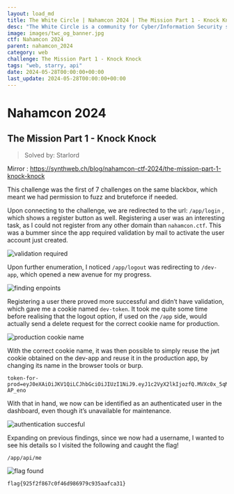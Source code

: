 ```yaml
---
layout: load_md
title: The White Circle | Nahamcon 2024 | The Mission Part 1 - Knock Knock Writeup
desc: "The White Circle is a community for Cyber/Information Security students, enthusiasts and professionals. You can discuss anything related to Security, share your knowledge with others, get help when you need it and proceed further in your journey with amazing people from all over the world."
image: images/twc_og_banner.jpg
ctf: Nahamcon 2024
parent: nahamcon_2024
category: web
challenge: The Mission Part 1 - Knock Knock
tags: "web, starry, api"
date: 2024-05-28T00:00:00+00:00
last_update: 2024-05-28T00:00:00+00:00
---
```


<h1 class="heading card-title white-text">Nahamcon 2024</h1>

## The Mission Part 1 - Knock Knock
> Solved by: Starlord

Mirror : <a href="https://synthweb.ch/blog/nahamcon-ctf-2024/the-mission-part-1-knock-knock">https://synthweb.ch/blog/nahamcon-ctf-2024/the-mission-part-1-knock-knock</a>


This challenge was the first of 7 challenges on the same blackbox, which meant we had permission to fuzz and bruteforce if needed.

Upon connecting to the challenge, we are redirected to the url: `/app/login` , which shows a register button as well. Registering a user was an interesting task, as I could not register from any other domain than `nahamcon.ctf`. This was a bummer since the app required validation by mail to activate the user account just created.


![validation required](https://i.imgur.com/CiCl37a.png)


Upon further enumeration, I noticed `/app/logout` was redirecting to `/dev-app`, which opened a new avenue for my progress. 

![finding enpoints](https://i.imgur.com/48qm0MO.png)


Registering a user there proved more successful and didn’t have validation, which gave me a cookie named `dev-token`. It took me quite some time before realising that the logout option, if used on the `/app` side, would actually send a delete request for the correct cookie name for production.


![production cookie name](https://i.imgur.com/EPaJ6f8.png)


With the correct cookie name, it was then possible to simply reuse the jwt cookie obtained on the dev-app and reuse it in the production app, by changing its name in the browser tools or burp.

```
token-for-prod=eyJ0eXAiOiJKV1QiLCJhbGciOiJIUzI1NiJ9.eyJ1c2VyX2lkIjozfQ.MVXc0x_5qMYMmU3orSxp7HfC1FOB9FXuutII-AP_eno
```

With that in hand, we now can be identified as an authenticated user in the dashboard, even though it’s unavailable for maintenance.

![authentication succesful](https://i.imgur.com/bP1aHY4.png)


Expanding on previous findings, since we now had a username, I wanted to see his details so I visited the following and caught the flag!

```
/app/api/me
```

![flag found](https://i.imgur.com/3KT3Fb1.png)

```
flag{925f2f867c0f46d986979c935aafca31}
```

